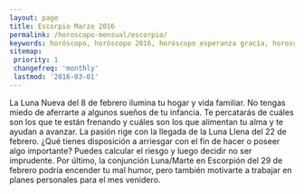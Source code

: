 ```yaml
---
layout: page
title: Escorpio Marzo 2016 
permalink: /horoscopo-mensual/escorpio/
keywords: horóscopo, horóscopo 2016, horóscopo esperanza gracia, horoscop, horóscopos gratis, horoscopo escorpio, horoscopo escorpio 2016, Tarot, Astrologia, Zodíaco, escorpio, horoscopo gratis, horoscopo del mes 
sitemap:
 priority: 1
 changefreq: 'monthly'
 lastmod: '2016-03-01'
---
```


 La Luna Nueva del 8 de febrero ilumina tu hogar y vida familiar. No tengas miedo de aferrarte a algunos sueños de tu infancia. Te percatarás de cuáles son los que te están frenando y cuáles son los que alimentan tu alma y te ayudan a avanzar. La pasión rige con la llegada de la Luna Llena del 22 de febrero. ¿Qué tienes disposición a arriesgar con el fin de hacer o poseer algo importante? Puedes calcular el riesgo y luego decidir no ser imprudente. Por último, la conjunción Luna/Marte en Escorpión del 29 de febrero podría encender tu mal humor, pero también motivarte a trabajar en planes personales para el mes venidero.

